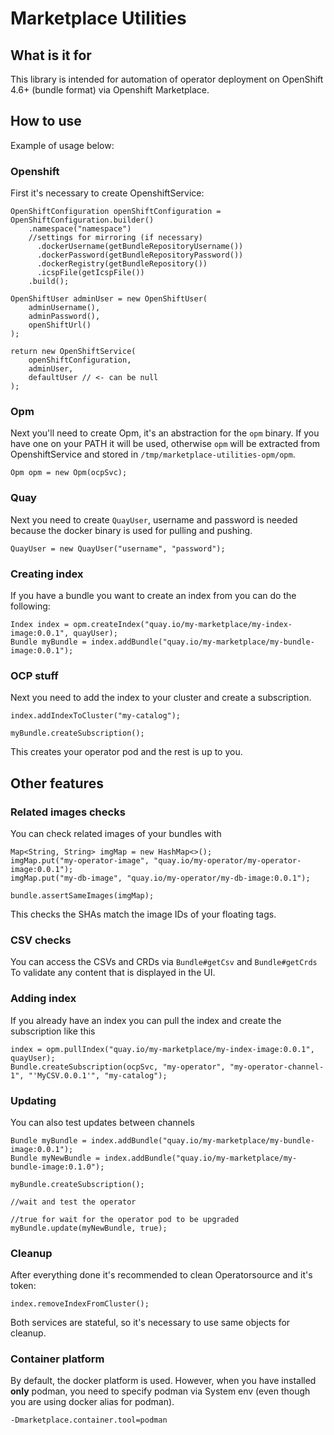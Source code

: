 Marketplace Utilities
=====================

## What is it for

This library is intended for automation of operator deployment
on OpenShift 4.6+ (bundle format) via Openshift Marketplace.

## How to use

Example of usage below:

### Openshift

First it's necessary to create OpenshiftService:
```
OpenShiftConfiguration openShiftConfiguration = OpenShiftConfiguration.builder()
    .namespace("namespace")
    //settings for mirroring (if necessary)
      .dockerUsername(getBundleRepositoryUsername())
      .dockerPassword(getBundleRepositoryPassword())
      .dockerRegistry(getBundleRepository())
      .icspFile(getIcspFile())
    .build();
    
OpenShiftUser adminUser = new OpenShiftUser(
    adminUsername(),
    adminPassword(),
    openShiftUrl()
);

return new OpenShiftService(
    openShiftConfiguration,
    adminUser,
    defaultUser // <- can be null
);
```


### Opm

Next you'll need to create Opm, it's an abstraction for the `opm` binary. If you have one on your PATH it will be used, otherwise `opm` will
be extracted from OpenshiftService and stored in `/tmp/marketplace-utilities-opm/opm`.

```
Opm opm = new Opm(ocpSvc);
```

### Quay

Next you need to create `QuayUser`, username and password is needed because the docker binary is used for pulling and pushing.

```
QuayUser = new QuayUser("username", "password");
```

### Creating index

If you have a bundle you want to create an index from you can do the following:
```
Index index = opm.createIndex("quay.io/my-marketplace/my-index-image:0.0.1", quayUser);
Bundle myBundle = index.addBundle("quay.io/my-marketplace/my-bundle-image:0.0.1");
```

### OCP stuff

Next you need to add the index to your cluster and create a subscription.

```
index.addIndexToCluster("my-catalog");

myBundle.createSubscription();
```

This creates your operator pod and the rest is up to you.

## Other features

### Related images checks

You can check related images of your bundles with  

```
Map<String, String> imgMap = new HashMap<>();
imgMap.put("my-operator-image", "quay.io/my-operator/my-operator-image:0.0.1");
imgMap.put("my-db-image", "quay.io/my-operator/my-db-image:0.0.1");

bundle.assertSameImages(imgMap);
```

This checks the SHAs match the image IDs of your floating tags. 

### CSV checks

You can access the CSVs and CRDs via `Bundle#getCsv` and `Bundle#getCrds`
To validate any content that is displayed in the UI.

### Adding index

If you already have an index you can pull the index and create the subscription like this

```
index = opm.pullIndex("quay.io/my-marketplace/my-index-image:0.0.1", quayUser);
Bundle.createSubscription(ocpSvc, "my-operator", "my-operator-channel-1", "'MyCSV.0.0.1'", "my-catalog");
```

### Updating 

You can also test updates between channels
```
Bundle myBundle = index.addBundle("quay.io/my-marketplace/my-bundle-image:0.0.1");
Bundle myNewBundle = index.addBundle("quay.io/my-marketplace/my-bundle-image:0.1.0");

myBundle.createSubscription();

//wait and test the operator

//true for wait for the operator pod to be upgraded
myBundle.update(myNewBundle, true);
```




### Cleanup

After everything done it's recommended to clean Operatorsource and it's token:

```
index.removeIndexFromCluster();
```

Both services are stateful, so it's necessary to use same objects for cleanup.

### Container platform

By default, the docker platform is used. However, when you have installed **only** podman, you need to specify podman via System env
(even though you are using docker alias for podman).

```
-Dmarketplace.container.tool=podman
```
